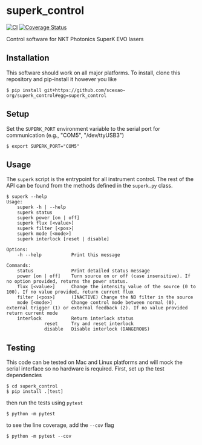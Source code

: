 # superk_control

[![CI](https://github.com/scexao-org/superk_control/actions/workflows/ci.yml/badge.svg)](https://github.com/scexao-org/superk_control/actions/workflows/ci.yml)
[![Coverage Status](https://codecov.io/gh/scexao-org/superk_control/graph/badge.svg)](https://codecov.io/gh/scexao-org/superk_control/)

Control software for NKT Photonics SuperK EVO lasers

## Installation

This software should work on all major platforms. To install, clone this repository and pip-install it however you like

```
$ pip install git+https://github.com/scexao-org/superk_control#egg=superk_control
```

## Setup

Set the `SUPERK_PORT` environment variable to the serial port for communication (e.g., "COM5", "/dev/ttyUSB3")

```
$ export SUPERK_PORT="COM5"
```

## Usage

The `superk` script is the entrypoint for all instrument control. The rest of the API can be found from the methods defined in the `superk.py` class.

```
$ superk --help
Usage:
    superk -h | --help
    superk status
    superk power [on | off]
    superk flux [<value>]
    superk filter [<pos>]
    superk mode [<mode>]
    superk interlock [reset | disable]

Options:
    -h --help           Print this message

Commands:
    status              Print detailed status message
    power [on | off]    Turn source on or off (case insensitive). If no option provided, returns the power status.
    flux [<value>]      Change the intensity value of the source (0 to 100). If no value provided, return current flux
    filter [<pos>]      (INACTIVE) Change the ND filter in the source
    mode [<mode>]       Change control mode between normal (0), external trigger (1) or external feedback (2). If no value provided return current mode
    interlock           Return interlock status
              reset     Try and reset interlock
              disable   Disable interlock (DANGEROUS)
```


## Testing

This code can be tested on Mac and Linux platforms and will mock the serial interface so no hardware is required. First, set up the test dependencies

```
$ cd superk_control
$ pip install .[test]
```

then run the tests using `pytest`

```
$ python -m pytest
```

to see the line coverage, add the `--cov` flag

```
$ python -m pytest --cov
```